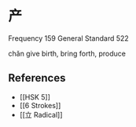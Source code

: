 # 产
Frequency 159
General Standard 522

chǎn
give birth, bring forth, produce

## References
- [[HSK 5]]
- [[6 Strokes]]
- [[立 Radical]]